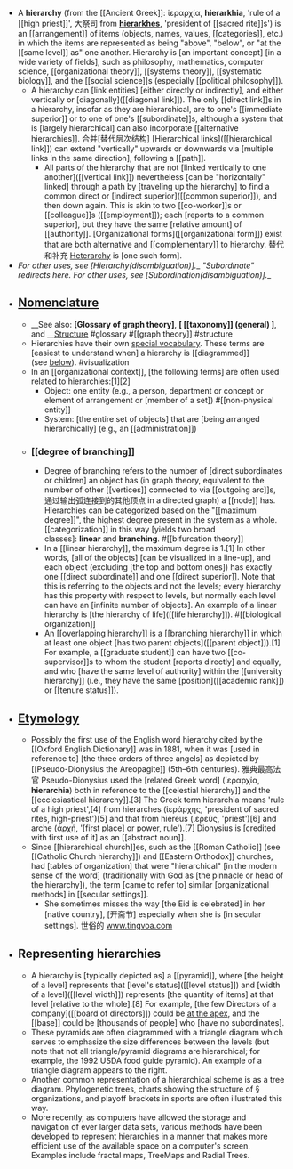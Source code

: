 - A **hierarchy** (from the [[Ancient Greek]]: ἱεραρχία, __hierarkhia__, 'rule of a [[high priest]]', 大祭司 from __[hierarkhes](https://en.wikipedia.org/wiki/Ordinary_(officer))__, 'president of [[sacred rite]]s')  is an [[arrangement]] of items (objects, names, values, [[categories]], etc.) in which the items are represented as being "above", "below", or "at the [[same level]] as" one another. Hierarchy is [an important concept] [in a wide variety of fields], such as philosophy, mathematics, computer science, [[organizational theory]], [[systems theory]], [[systematic biology]], and the [[social science]]s (especially [[political philosophy]]).
    - A hierarchy can [link entities] [either directly or indirectly], and either vertically or [diagonally]([[diagonal link]]). The only [[direct link]]s in a hierarchy, insofar as they are hierarchical, are to one's [[immediate superior]] or to one of one's [[subordinate]]s, although a system that is [largely hierarchical] can also incorporate [[alternative hierarchies]]. 合并[替代层次结构] [Hierarchical links]([[hierarchical link]]) can extend "vertically" upwards or downwards via [multiple links in the same direction], following a [[path]]. 
        - All parts of the hierarchy that are not [linked vertically to one another]([[vertical link]]) nevertheless [can be "horizontally" linked] through a path by [traveling up the hierarchy] to find a common direct or [indirect superior]([[common superior]]), and then down again. This is akin to two [[co-worker]]s or [[colleague]]s ([[employment]]); each [reports to a common superior], but they have the same [relative amount] of [[authority]]. [Organizational forms]([[organizational form]]) exist that are both alternative and [[complementary]] to hierarchy. 替代和补充 [Heterarchy]([[heterarchy]]) is [one such form].
- __For other uses, see __[Hierarchy_(disambiguation)]__.__
    __"Subordinate" redirects here. For other uses, see __[Subordination_(disambiguation)]__.__
- ## [Nomenclature]([[nomenclature]])
    - __See also: __[Glossary of graph theory]__, __[ [[taxonomy]] (general) ]__, and __[Structure](https://en.wikipedia.org/wiki/Structure) #glossary #[[graph theory]] #structure
    - Hierarchies have their own [special vocabulary]([[vocabulary]]). These terms are [easiest to understand when] a hierarchy is [[diagrammed]] (see [below](https://en.wikipedia.org/wiki/Hierarchy#Visualization)). #visualization 
    - In an [[organizational context]], [the following terms] are often used related to hierarchies:[1][2]
        - Object: one entity (e.g., a person, department or concept or element of arrangement or [member of a set]) #[[non-physical entity]]
        - System: [the entire set of objects] that are [being arranged hierarchically] (e.g., an [[administration]])
    - ### [[degree of branching]]
        - Degree of branching refers to the number of [direct subordinates or children] an object has (in graph theory, equivalent to the number of other [[vertices]] connected to via [[outgoing arc]]s, 通过输出弧连接到的其他顶点 in a directed graph) a [[node]] has. Hierarchies can be categorized based on the "[[maximum degree]]", the highest degree present in the system as a whole. [[categorization]] in this way [yields two broad classes]: __linear__ and __branching__. #[[bifurcation theory]]
        - In a [[linear hierarchy]], the maximum degree is 1.[1] In other words, [all of the objects] [can be visualized in a line-up], and each object (excluding [the top and bottom ones]) has exactly one [[direct subordinate]] and one [[direct superior]]. Note that this is referring to the objects and not the levels; every hierarchy has this property with respect to levels, but normally each level can have an [infinite number of objects]. An example of a linear hierarchy is [the hierarchy of life]([[life hierarchy]]). #[[biological organization]]
        - An [[overlapping hierarchy]] is a [[branching hierarchy]] in which at least one object [has two parent objects]([[parent object]]).[1] For example, a [[graduate student]] can have two [[co-supervisor]]s to whom the student [reports directly] and equally, and who [have the same level of authority] within the [[university hierarchy]] (i.e., they have the same [position]([[academic rank]]) or [[tenure status]]).
- ## [Etymology]([[etymology]])
    - Possibly the first use of the English word hierarchy cited by the [[Oxford English Dictionary]] was in 1881, when it was [used in reference to] [the three orders of three angels] as depicted by [[Pseudo-Dionysius the Areopagite]] (5th–6th centuries). 雅典最高法官 Pseudo-Dionysius used the [related Greek word] (ἱεραρχία, __hierarchia__) both in reference to the [[celestial hierarchy]] and the [[ecclesiastical hierarchy]].[3] The Greek term hierarchia means 'rule of a high priest',[4] from hierarches (ἱεράρχης, 'president of sacred rites, high-priest')[5] and that from hiereus (ἱερεύς, 'priest')[6] and arche (ἀρχή, '[first place] or power, rule').[7] Dionysius is [credited with first use of it] as an [[abstract noun]].
    - Since [[hierarchical church]]es, such as the [[Roman Catholic]] (see [[Catholic Church hierarchy]]) and [[Eastern Orthodox]] churches, had [tables of organization] that were "hierarchical" [in the modern sense of the word] (traditionally with God as [the pinnacle or head of the hierarchy]), the term [came to refer to] similar [organizational methods] in [[secular settings]].
        - She sometimes misses the way [the Eid is celebrated] in her [native country], [开斋节] especially when she is [in secular settings]. 世俗的 www.tingvoa.com
- ## Representing hierarchies
    - A hierarchy is [typically depicted as] a [[pyramid]], where [the height of a level] represents that [level's status]([[level status]]) and [width of a level]([[level width]]) represents [the quantity of items] at that level [relative to the whole].[8] For example, [the few Directors of a company]([[board of directors]]) could be [at the apex]([[apex]]), and the [[base]] could be [thousands of people] who [have no subordinates].
    - These pyramids are often diagrammed with a triangle diagram which serves to emphasize the size differences between the levels (but note that not all triangle/pyramid diagrams are hierarchical; for example, the 1992 USDA food guide pyramid). An example of a triangle diagram appears to the right.
    - Another common representation of a hierarchical scheme is as a tree diagram. Phylogenetic trees, charts showing the structure of § organizations, and playoff brackets in sports are often illustrated this way.
    - More recently, as computers have allowed the storage and navigation of ever larger data sets, various methods have been developed to represent hierarchies in a manner that makes more efficient use of the available space on a computer's screen. Examples include fractal maps, TreeMaps and Radial Trees.
